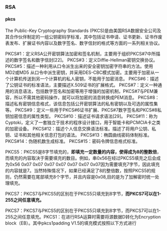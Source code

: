 ### RSA









#### pkcs

The Public-Key Cryptography Standards (PKCS)是由美国RSA数据安全公司及其合作伙伴制定的一组公钥密码学标准，其中包括证书申请、证书更新、证书作废表发布、扩展证书内容以及数字签名、数字信封的格式等方面的一系列相关协议。

PKCS#1：定义RSA公开密钥算法加密和签名机制，主要用于组织PKCS#7中所描述的数字签名和数字信封[22]。
PKCS#3：定义Diffie-Hellman密钥交换协议。
PKCS#5：描述一种利用从口令派生出来的安全密钥加密字符串的方法。使用MD2或MD5 从口令中派生密钥，并采用DES-CBC模式加密。主要用于加密从一个计算机传送到另一个计算机的私人密钥，不能用于加密消息。
PKCS#6：描述了公钥证书的标准语法，主要描述X.509证书的扩展格式。
PKCS#7：定义一种通用的消息语法，包括数字签名和加密等用于增强的加密机制，PKCS#7与PEM兼容，所以不需其他密码操作，就可以将加密的消息转换成PEM消息。
PKCS#8：描述私有密钥信息格式，该信息包括公开密钥算法的私有密钥以及可选的属性集等。
PKCS#9：定义一些用于PKCS#6证书扩展、PKCS#7数字签名和PKCS#8私钥加密信息的属性类型。
PKCS#10：描述证书请求语法[29]。
PKCS#11：称为Cyptoki，定义了一套独立于技术的程序设计接口，用于智能卡和PCMCIA卡之类的加密设备。
PKCS#12：描述个人信息交换语法标准。描述了将用户公钥、私钥、证书和其他相关信息打包的语法。
PKCS#13：椭圆曲线密码体制标准。
PKCS#14：伪随机数生成标准。
PKCS#15：密码令牌信息格式标准。





PKCS5：PKCS5是8字节填充的，**即填充一定数量的内容，使得成为8的整数倍**，而填充的内容取决于需要填充的数目。例如，串0x56在经过PKCS5填充之后会成为0x56 0x07 0x07 0x07 0x07 0x07 0x07 0x07因为需要填充7字节，因此填充的内容就是7。当然特殊情况下，如果已经满足了8的整倍数，按照PKCS5的规则，仍然需要在尾部填充8个字节，并且内容是0x08,目的是为了加解密时统一处理填充。



PKCS7：PKCS7与PKCS5的区别在于PKCS5只填充到8字节，**而PKCS7可以在1-255之间任意填充。**

PKCS7：PKCS7与PKCS5的区别在于PKCS5只填充到8字节，而PKCS7可以在1-255之间任意填充。PKCS1：在进行RSA运算时需要将源数据D转化为Encryption block（EB）。其中pkcs1padding V1.5的填充模式按照以下方式进行